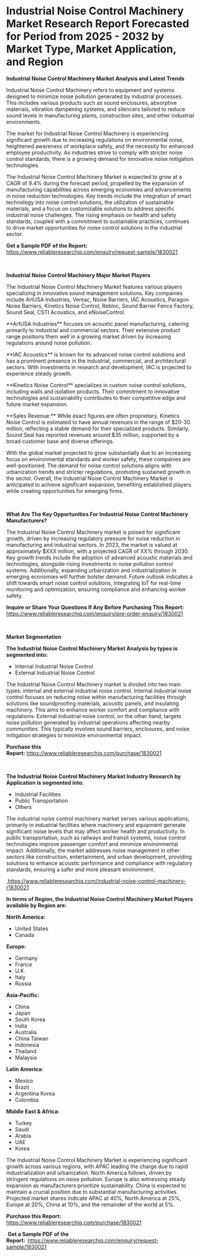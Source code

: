 <p><h1>Industrial Noise Control Machinery Market Research Report Forecasted for Period from 2025 -  2032 by Market Type, Market Application, and Region</h1></p><p><strong>Industrial Noise Control Machinery Market Analysis and Latest Trends</strong></p>
<p><p>Industrial Noise Control Machinery refers to equipment and systems designed to minimize noise pollution generated by industrial processes. This includes various products such as sound enclosures, absorptive materials, vibration dampening systems, and silencers tailored to reduce sound levels in manufacturing plants, construction sites, and other industrial environments. </p><p>The market for Industrial Noise Control Machinery is experiencing significant growth due to increasing regulations on environmental noise, heightened awareness of workplace safety, and the necessity for enhanced employee productivity. As industries strive to comply with stricter noise control standards, there is a growing demand for innovative noise mitigation technologies. </p><p>The Industrial Noise Control Machinery Market is expected to grow at a CAGR of 9.4% during the forecast period, propelled by the expansion of manufacturing capabilities across emerging economies and advancements in noise reduction technologies. Key trends include the integration of smart technology into noise control solutions, the utilization of sustainable materials, and a focus on customizable solutions to address specific industrial noise challenges. The rising emphasis on health and safety standards, coupled with a commitment to sustainable practices, continues to drive market opportunities for noise control solutions in the industrial sector.</p></p>
<p><strong>Get a Sample PDF of the Report:&nbsp;</strong> <a href="https://www.reliableresearchiq.com/enquiry/request-sample/1830021?utm_campaign=2952&utm_medium=2&utm_source=Github&utm_content=ia&utm_term=16042025&utm_id=industrial-noise-control-machinery">https://www.reliableresearchiq.com/enquiry/request-sample/1830021</a></p>
<p>&nbsp;</p>
<p><strong>Industrial Noise Control Machinery Major Market Players</strong></p>
<p><p>The Industrial Noise Control Machinery Market features various players specializing in innovative sound management solutions. Key companies include ArtUSA Industries, Ventac, Noise Barriers, IAC Acoustics, Paragon Noise Barriers, Kinetics Noise Control, Rebloc, Sound Barrier Fence Factory, Sound Seal, CSTI Acoustics, and eNoiseControl.</p><p>**ArtUSA Industries** focuses on acoustic panel manufacturing, catering primarily to industrial and commercial sectors. Their extensive product range positions them well in a growing market driven by increasing regulations around noise pollution.</p><p>**IAC Acoustics** is known for its advanced noise control solutions and has a prominent presence in the industrial, commercial, and architectural sectors. With investments in research and development, IAC is projected to experience steady growth.</p><p>**Kinetics Noise Control** specializes in custom noise control solutions, including walls and isolation products. Their commitment to innovative technologies and sustainability contributes to their competitive edge and future market expansion.</p><p>**Sales Revenue:** While exact figures are often proprietary, Kinetics Noise Control is estimated to have annual revenues in the range of $20-30 million, reflecting a stable demand for their specialized products. Similarly, Sound Seal has reported revenues around $35 million, supported by a broad customer base and diverse offerings.</p><p>With the global market projected to grow substantially due to an increasing focus on environmental standards and worker safety, these companies are well-positioned. The demand for noise control solutions aligns with urbanization trends and stricter regulations, promoting sustained growth in the sector. Overall, the Industrial Noise Control Machinery Market is anticipated to achieve significant expansion, benefiting established players while creating opportunities for emerging firms.</p></p>
<p>&nbsp;</p>
<p><strong>What Are The Key Opportunities For Industrial Noise Control Machinery Manufacturers?</strong></p>
<p><p>The Industrial Noise Control Machinery market is poised for significant growth, driven by increasing regulatory pressure for noise reduction in manufacturing and industrial sectors. In 2023, the market is valued at approximately $XXX million, with a projected CAGR of XX% through 2030. Key growth trends include the adoption of advanced acoustic materials and technologies, alongside rising investments in noise pollution control systems. Additionally, expanding urbanization and industrialization in emerging economies will further bolster demand. Future outlook indicates a shift towards smart noise control solutions, integrating IoT for real-time monitoring and optimization, ensuring compliance and enhancing worker safety.</p></p>
<p><strong>Inquire or Share Your Questions If Any Before Purchasing This Report:</strong> <a href="https://www.reliableresearchiq.com/enquiry/pre-order-enquiry/1830021?utm_campaign=2952&utm_medium=2&utm_source=Github&utm_content=ia&utm_term=16042025&utm_id=industrial-noise-control-machinery">https://www.reliableresearchiq.com/enquiry/pre-order-enquiry/1830021</a></p>
<p>&nbsp;</p>
<p><strong>Market Segmentation</strong></p>
<p><strong>The Industrial Noise Control Machinery Market Analysis by types is segmented into:</strong></p>
<p><ul><li>Internal Industrial Noise Control</li><li>External Industrial Noise Control</li></ul></p>
<p><p>The Industrial Noise Control Machinery market is divided into two main types: internal and external industrial noise control. Internal industrial noise control focuses on reducing noise within manufacturing facilities through solutions like soundproofing materials, acoustic panels, and insulating machinery. This aims to enhance worker comfort and compliance with regulations. External industrial noise control, on the other hand, targets noise pollution generated by industrial operations affecting nearby communities. This typically involves sound barriers, enclosures, and noise mitigation strategies to minimize environmental impact.</p></p>
<p><strong>Purchase this Report:&nbsp;</strong><a href="https://www.reliableresearchiq.com/purchase/1830021?utm_campaign=2952&utm_medium=2&utm_source=Github&utm_content=ia&utm_term=16042025&utm_id=industrial-noise-control-machinery">https://www.reliableresearchiq.com/purchase/1830021</a></p>
<p>&nbsp;</p>
<p><strong>The Industrial Noise Control Machinery Market Industry Research by Application is segmented into:</strong></p>
<p><ul><li>Industrial Facilities</li><li>Public Transportation</li><li>Others</li></ul></p>
<p><p>The industrial noise control machinery market serves various applications, primarily in industrial facilities where machinery and equipment generate significant noise levels that may affect worker health and productivity. In public transportation, such as railways and transit systems, noise control technologies improve passenger comfort and minimize environmental impact. Additionally, the market addresses noise management in other sectors like construction, entertainment, and urban development, providing solutions to enhance acoustic performance and compliance with regulatory standards, ensuring a safer and more pleasant environment.</p></p>
<p><a href="https://www.reliableresearchiq.com/industrial-noise-control-machinery-r1830021?utm_campaign=2952&utm_medium=2&utm_source=Github&utm_content=ia&utm_term=16042025&utm_id=industrial-noise-control-machinery">&nbsp;https://www.reliableresearchiq.com/industrial-noise-control-machinery-r1830021</a></p>
<p><strong>In terms of Region, the Industrial Noise Control Machinery Market Players available by Region are:</strong></p>
<p>
    <p> <strong> North America: </strong>
        <ul>
            <li>United States</li>
            <li>Canada</li>
        </ul>
        </p> 
    <p> <strong> Europe: </strong>
        <ul>
            <li>Germany</li>
            <li>France</li>
            <li>U.K.</li>
            <li>Italy</li>
            <li>Russia</li>
        </ul>
        </p> 
    <p> <strong> Asia-Pacific: </strong>
        <ul>
            <li>China</li>
            <li>Japan</li>
            <li>South Korea</li>
            <li>India</li>
            <li>Australia</li>
            <li>China Taiwan</li>
            <li>Indonesia</li>
            <li>Thailand</li>
            <li>Malaysia</li>
        </ul>
        </p> 
    <p> <strong> Latin America: </strong>
        <ul>
            <li>Mexico</li>
            <li>Brazil</li>
            <li>Argentina Korea</li>
            <li>Colombia</li>
        </ul>
        </p> 
    <p> <strong> Middle East & Africa: </strong>
        <ul>
            <li>Turkey</li>
            <li>Saudi</li>
            <li>Arabia</li>
            <li>UAE</li>
            <li>Korea</li>
        </ul>
    </p>
    </p>
<p><p>The Industrial Noise Control Machinery Market is experiencing significant growth across various regions, with APAC leading the charge due to rapid industrialization and urbanization. North America follows, driven by stringent regulations on noise pollution. Europe is also witnessing steady expansion as manufacturers prioritize sustainability. China is expected to maintain a crucial position due to substantial manufacturing activities. Projected market shares indicate APAC at 40%, North America at 25%, Europe at 20%, China at 10%, and the remainder of the world at 5%.</p></p>
<p><strong>Purchase this Report: </strong><a href="https://www.reliableresearchiq.com/purchase/1830021?utm_campaign=2952&utm_medium=2&utm_source=Github&utm_content=ia&utm_term=16042025&utm_id=industrial-noise-control-machinery">https://www.reliableresearchiq.com/purchase/1830021</a></p>
<p>&nbsp;<strong>Get a Sample PDF of the Report:&nbsp;&nbsp;</strong><a href="https://www.reliableresearchiq.com/enquiry/request-sample/1830021?utm_campaign=2952&utm_medium=2&utm_source=Github&utm_content=ia&utm_term=16042025&utm_id=industrial-noise-control-machinery">https://www.reliableresearchiq.com/enquiry/request-sample/1830021</a></p>
<p><strong></strong></p>
<p><p></p><p></p><p></p></p>